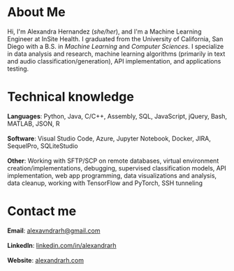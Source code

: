 # About Me
Hi, I'm Alexandra Hernandez (*she/her*), and I'm a Machine Learning Engineer at InSite Health. I graduated from the University of California, San Diego with a B.S. in *Machine Learning* and *Computer Sciences*. I specialize in data analysis and research, machine learning algorithms (primarily in text and audio classification/generation), API implementation, and applications testing. 

# Technical knowledge
**Languages**: Python, Java, C/C++, Assembly, SQL, JavaScript, jQuery, Bash, MATLAB, JSON, R <br/> <br/>
**Software**: Visual Studio Code, Azure, Jupyter Notebook, Docker, JIRA, SequelPro, SQLiteStudio <br/> <br/>
**Other**: Working with SFTP/SCP on remote databases, virtual environment creation/implementations, debugging, supervised classification models, API implementation, web app programming, data visualizations and analysis, data cleanup, working with TensorFlow and PyTorch, SSH tunneling

# Contact me
**Email**: [alexavndrarh@gmail.com](mailto:alexavndrarh@gmail.com) <br/> <br/>
**LinkedIn**: [linkedin.com/in/alexandrarh](https://linkedin.com/in/alexandrarh) <br/> <br/>
**Website**: [alexandrarh.com](https://alexandrarh.com)
